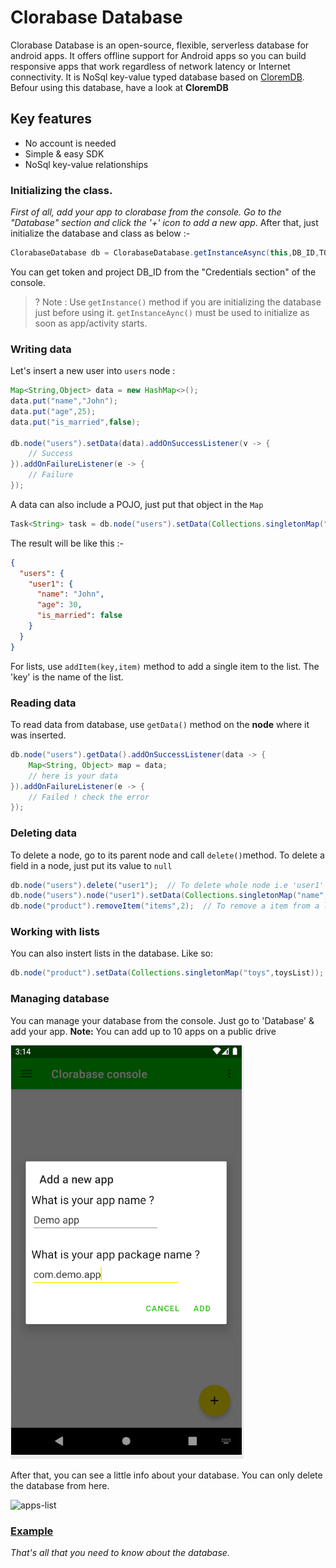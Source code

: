 # Clorabase Database
Clorabase Database is an open-source, flexible, serverless database for android apps. It offers offline support for Android apps so you can build responsive apps that work regardless of network latency or Internet connectivity. It is NoSql key-value typed database based on [CloremDB](https://github.com/ErrorxCode/CloremDB). Befour using this database, have a look at **CloremDB**

## Key features
- No account is needed
- Simple & easy SDK
- NoSql key-value relationships

### Initializing the class.
*First of all, add your app to clorabase from the console. Go to the "Database" section and click the '+' icon to add a new app*.
After that, just initialize the database and class as below :-

```java
ClorabaseDatabase db = ClorabaseDatabase.getInstanceAsync(this,DB_ID,TOKEN);
```
You can get token and project DB_ID from the "Credentials section" of the console.
>? Note : Use `getInstance()` method if you are initializing the database just before using it. `getInstanceAync()` must be used to initialize as soon as app/activity starts.


### Writing data
Let's insert a new user into `users` node :
```java
Map<String,Object> data = new HashMap<>();
data.put("name","John");
data.put("age",25);
data.put("is_married",false);

db.node("users").setData(data).addOnSuccessListener(v -> {
    // Success
}).addOnFailureListener(e -> {
    // Failure
});               
```
A data can also include a POJO, just put that object in the `Map`
```java
Task<String> task = db.node("users").setData(Collections.singletonMap("user1",new User("jhon",25,false)));
```

The result will be like this :- 
```json
{
  "users": {
    "user1": {
      "name": "John",
      "age": 30,
      "is_married": false
    }
  }
}
```
For lists, use `addItem(key,item)` method to add a single item to the list. The 'key' is the name of the list.
### Reading data
To read data from database, use `getData()` method on the **node** where it was inserted.
```java
db.node("users").getData().addOnSuccessListener(data -> {
    Map<String, Object> map = data;
    // here is your data
}).addOnFailureListener(e -> {
    // Failed ! check the error
});
```

### Deleting data
To delete a node, go to its parent node and call `delete()`method. To delete a field in a node, just put its value to `null`
```java
db.node("users").delete("user1");  // To delete whole node i.e 'user1'
db.node("users").node("user1").setData(Collections.singletonMap("name", null));  // To remove a perticular field from a node i.e name
db.node("product").removeItem("items",2);  // To remove a item from a list
```

### Working with lists
You can also instert lists in the database. Like so:
```java
db.node("product").setData(Collections.singletonMap("toys",toysList));
```


### Managing database
You can manage your database from the console. Just go to 'Database' & add your app.
**Note:** You can add up to 10 apps on a public drive

![add-app](add-app.png)

After that, you can see a little info about your database. You can only delete the database from here.

![apps-list](https://user-images.githubusercontent.com/65817230/160416188-15447fa5-c5ff-4413-b61b-02c834341d90.png)



### [Example](https://github.com/ErrorxCode/clorabase-sample)
*That's all that you need to know about the database.*
